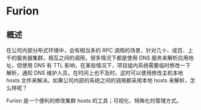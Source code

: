 # Furion #
## 概述 ##
在公司内部分布式环境中，会有相当多的 RPC 调用的场景，针对几十、成百、上千的服务器集群，相互之间的调用，很多情况下都是使用 DNS 服务来解析应用地址，但使用 DNS 有 TTL 影响，在某些情况下，项目组内系统需要临时修改一下解析，通知 DNS 维护人员，在时间上也不及时。这时可以使用修改主机本地 hosts 文件来解决。如果公司内部的系统之间的调用都采用本地 hosts 来解析，怎么样呢？

Furion 是一个便利的修改集群 hosts 的工具；可视化、特殊化的管理方式。
